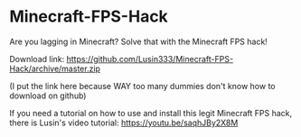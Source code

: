 # Minecraft-FPS-Hack
Are you lagging in Minecraft? Solve that with the Minecraft FPS hack!

Download link:  https://github.com/Lusin333/Minecraft-FPS-Hack/archive/master.zip

(I put the link here because WAY too many dummies don't know how to download on github)

If you need a tutorial on how to use and install this legit Minecraft FPS hack, there is Lusin's video tutorial: https://youtu.be/saqhJBy2X8M
